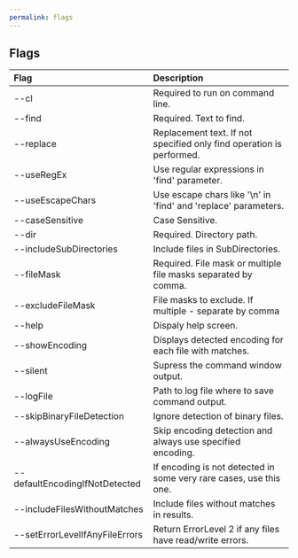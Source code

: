 ```yaml
---
permalink: flags
---
```


## Flags

Flag | Description|
:-------------- | :-------------- |
--cl | Required to run on command line.|
--find | Required. Text to find.|
--replace | Replacement text. If not specified only find operation is performed.|
--useRegEx | Use regular expressions in 'find' parameter.|
--useEscapeChars | Use escape chars like '\n' in 'find' and 'replace' parameters.|
--caseSensitive | Case Sensitive.|
--dir | Required. Directory path.|
--includeSubDirectories | Include files in SubDirectories.|
--fileMask | Required. File mask or multiple file masks separated by comma.|
--excludeFileMask | File masks to exclude. If multiple - separate by comma|
--help | Dispaly help screen.|
--showEncoding | Displays detected encoding for each file with matches.|
--silent | Supress the command window output.|
--logFile | Path to log file where to save command output.|
--skipBinaryFileDetection | Ignore detection of binary files.|
--alwaysUseEncoding | Skip encoding detection and always use specified encoding.|
--defaultEncodingIfNotDetected | If encoding is not detected in some very rare cases, use this one.|
--includeFilesWithoutMatches | Include files without matches in results.|
--setErrorLevelIfAnyFileErrors | Return ErrorLevel 2 if any files have read/write errors.|
